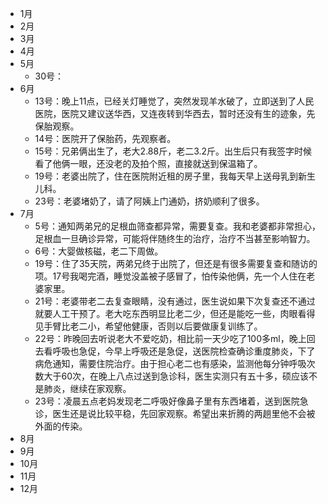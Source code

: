 - 1月
- 2月
- 3月
- 4月
- 5月
  - 30号：
- 6月
  - 13号：晚上11点，已经关灯睡觉了，突然发现羊水破了，立即送到了人民医院，医院又建议送华西，又连夜转到华西去，暂时还没有生的迹象，先保胎观察。
  - 14号：医院开了保胎药，先观察者。
  - 15号：兄弟俩出生了，老大2.88斤，老二3.2斤。出生后只有我签字时候看了他俩一眼，还没老的及拍个照，直接就送到保温箱了。
  - 19号：老婆出院了，住在医院附近租的房子里，我每天早上送母乳到新生儿科。
  - 23号：老婆堵奶了，请了阿姨上门通奶，挤奶顺利了很多。
- 7月
  - 5号：通知两弟兄的足根血筛查都异常，需要复查。我和老婆都非常担心，足根血一旦确诊异常，可能将伴随终生的治疗，治疗不当甚至影响智力。
  - 6号：大婴做核磁，老二下周做。
  - 19号：住了35天院，两弟兄终于出院了，但还是有很多需要复查和随访的项。17号我喝完酒，睡觉没盖被子感冒了，怕传染他俩，先一个人住在老婆家里。
  - 21号：老婆带老二去复查眼睛，没有通过，医生说如果下次复查还不通过就要人工干预了。老大吃东西明显比老二少，但还是能吃一些，肉眼看得见手臂比老二小，希望他健康，否则以后要做康复训练了。
  - 22号：昨晚回去听说老大不爱吃奶，相比前一天少吃了100多ml，晚上回去看呼吸也急促，今早上呼吸还是急促，送医院检查确诊重度肺炎，下了病危通知，需要住院治疗。由于担心老二也有感染，监测他每分钟呼吸次数大于60次，在晚上八点过送到急诊科，医生实测只有五十多，硕应该不是肺炎，继续在家观察。
  - 23号：凌晨五点老妈发现老二呼吸好像鼻子里有东西堵着，送到医院急诊，医生还是说比较平稳，先回家观察。希望出来折腾的两趟里他不会被外面的传染。
- 8月
- 9月
- 10月
- 11月
- 12月
